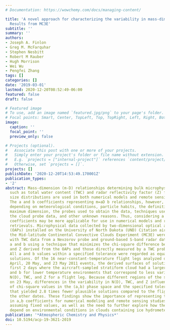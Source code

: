 ```yaml
---
# Documentation: https://wowchemy.com/docs/managing-content/

title: 'A novel approach for characterizing the variability in mass-dimension relationships:
  Results from MC3E'
subtitle: ''
summary: ''
authors:
- Joseph A. Finlon
- Greg M. McFarquhar
- Stephen Nesbitt
- Robert M Rauber
- Hugh Morrison
- Wei Wu
- Pengfei Zhang
tags: []
categories: []
date: '2019-03-01'
lastmod: 2020-12-20T08:52:49-06:00
featured: false
draft: false

# Featured image
# To use, add an image named `featured.jpg/png` to your page's folder.
# Focal points: Smart, Center, TopLeft, Top, TopRight, Left, Right, BottomLeft, Bottom, BottomRight.
image:
  caption: ''
  focal_point: ''
  preview_only: false

# Projects (optional).
#   Associate this post with one or more of your projects.
#   Simply enter your project's folder or file name without extension.
#   E.g. `projects = ["internal-project"]` references `content/project/deep-learning/index.md`.
#   Otherwise, set `projects = []`.
projects: []
publishDate: '2020-12-20T14:53:49.170001Z'
publication_types:
- '2'
abstract: Mass-dimension (m-D) relationships determining bulk microphysical properties
  such as total water content (TWC) and radar reflectivity factor (Z) from particle
  size distributions are used in both numerical models and remote sensing retrievals.
  The a and b coefficients representing m=aD b relationships, however, can vary significantly
  depending on meteorological conditions, particle habits, the definition of particle
  maximum dimension, the probes used to obtain the data, techniques used to process
  the cloud probe data, and other unknown reasons. Thus, considering a range of a,b
  coefficients may be more applicable for use in numerical models and remote sensing
  retrievals. Microphysical data collected by two-dimensional optical array probes
  (OAPs) installed on the University of North Dakota (UND) Citation aircraft during
  the Mid-latitude Continental Convective Clouds Experiment (MC3E) were used in conjunction
  with TWC data from a Nevzorov probe and ground-based S-band radar data to determine
  a and b using a technique that minimizes the chi-square difference between the TWC
  and Z derived from the OAPs and those directly measured by a TWC probe and radar.
  All a and b values within a specified tolerance were regarded as equally plausible
  solutions. Of the 16 near-constant-temperature flight legs analyzed during the 25
  April, 20 May, and 23 May 2011 events, the derived surfaces of solutions on the
  first 2 days where the aircraft-sampled stratiform cloud had a larger range in a
  and b for lower temperature environments that correspond to less variability in
  N(D), TWC, and Z for a flight leg. Because different regions of the storm were sampled
  on 23 May, differences in the variability in N(D), TWC, and Z influenced the distribution
  of chi-square values in the (a,b) phase space and the specified tolerance in a way
  that yielded 2.8 times fewer plausible solutions compared to the flight legs on
  the other dates. These findings show the importance of representing the variability
  in a,b coefficients for numerical modeling and remote sensing studies, rather than
  assuming fixed values, as well as the need to further explore how these surfaces
  depend on environmental conditions in clouds containing ice hydrometeors.
publication: '*Atmospheric Chemistry and Physics*'
doi: 10.5194/acp-19-3621-2019
---
```

